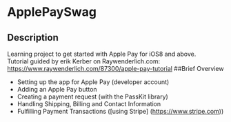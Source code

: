 # ApplePaySwag
## Description
Learning project to get started with Apple Pay for iOS8 and above.<br>
Tutorial guided by erik Kerber on Raywenderlich.com: https://www.raywenderlich.com/87300/apple-pay-tutorial
##Brief Overview
- Setting up the app for Apple Pay (developer account)
- Adding an Apple Pay button
- Creating a payment request (with the PassKit library)
- Handling Shipping, Billing and Contact Information
- Fulfilling Payment Transactions ([using Stripe] (https://www.stripe.com))
